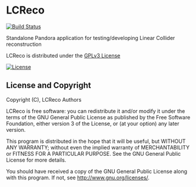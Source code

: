 # LCReco
[![Build Status](https://travis-ci.org/PandoraPFA/LCReco.svg?branch=master)](https://travis-ci.org/PandoraPFA/LCReco)

Standalone Pandora application for testing/developing Linear Collider reconstruction

LCReco is distributed under the [GPLv3 License](http://www.gnu.org/licenses/gpl-3.0.en.html)

[![License](https://www.gnu.org/graphics/gplv3-127x51.png)](https://www.gnu.org/licenses/gpl-3.0.en.html)

## License and Copyright
Copyright (C), LCReco Authors

LCReco is free software: you can redistribute it and/or modify
it under the terms of the GNU General Public License as published by
the Free Software Foundation, either version 3 of the License, or
(at your option) any later version.

This program is distributed in the hope that it will be useful,
but WITHOUT ANY WARRANTY; without even the implied warranty of
MERCHANTABILITY or FITNESS FOR A PARTICULAR PURPOSE.  See the
GNU General Public License for more details.

You should have received a copy of the GNU General Public License
along with this program.  If not, see <http://www.gnu.org/licenses/>.
